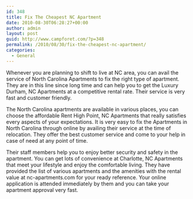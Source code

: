 ```yaml
---
id: 348
title: Fix The Cheapest NC Apartment
date: 2010-08-30T06:28:27+00:00
author: admin
layout: post
guid: http://www.campforet.com/?p=348
permalink: /2010/08/30/fix-the-cheapest-nc-apartment/
categories:
  - General
---
```

Whenever you are planning to shift to live at NC area, you can avail the service of North Carolina Apartments to fix the right type of apartment. They are in this line since long time and can help you to get the Luxury Durham, NC Apartments at a competitive rental rate. Their service is very fast and customer friendly.

The North Carolina apartments are available in various places, you can choose the affordable Rent High Point, NC Apartments that really satisfies every aspects of your expectations. It is very easy to fix the Apartments in North Carolina through online by availing their service at the time of relocation. They offer the best customer service and come to your help in case of need at any point of time.

Their staff members help you to enjoy better security and safety in the apartment. You can get lots of convenience at Charlotte, NC Apartments that meet your lifestyle and enjoy the comfortable living. They have provided the list of various apartments and the amenities with the rental value at nc-apartments.com for your ready reference. Your online application is attended immediately by them and you can take your apartment approval very fast.